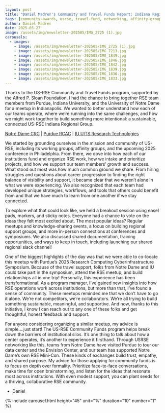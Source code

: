 ```yaml
---
layout: post
title: "Daniel Madren's Community and Travel Funds Report: Indiana Regional Group Inaugural Meetup"
tags: [community-awards, usrse, travel-fund, networking, affinity-group]
author: Daniel Madren
date: 2025-05-27
image: /assets/img/newsletter-202505/IMG_2725 (1).jpg
carousels:
  - images: 
    - image: /assets/img/newsletter-202505/IMG_2725 (1).jpg
    - image: /assets/img/newsletter-202505/IMG_7213.jpg
    - image: /assets/img/newsletter-202505/IMG_1849.jpg
    - image: /assets/img/newsletter-202505/IMG_1846.jpg
    - image: /assets/img/newsletter-202505/IMG_1842.jpg
    - image: /assets/img/newsletter-202505/IMG_1839.jpg
    - image: /assets/img/newsletter-202505/IMG_1836.jpg
    - image: /assets/img/newsletter-202505/IMG_1833.jpg
---
```


Thanks to the US-RSE Community and Travel Funds program, supported by the Alfred P. Sloan Foundation, I had the chance to bring together RSE team members from Purdue, Indiana University, and the University of Notre Dame for a meetup in Indianapolis. We wanted to better understand how each of our teams operate, where we’re running into the same challenges, and how we might work together to build something more intentional: a sustainable, connected US-RSE Indiana Regional Group.

[Notre Dame CRC](https://crc.nd.edu/) | [Purdue RCAC](https://www.rcac.purdue.edu/) | [IU UITS Research Technologies](https://uits.iu.edu/services/technology-for-research/index.html)

We started by grounding ourselves in the mission and community of US-RSE, including its working groups, affinity groups, and the upcoming 2025 conference in Philadelphia. From there, we dove into how each of our institutions fund and organize RSE work, how we intake and prioritize projects, and how we support our team members’ growth and success. What stood out most was how much common ground we share. From hiring struggles and questions about career progression to finding the right balance of visibility and support, it became clear that we weren’t alone in what we were experiencing. We also recognized that each team had developed unique strategies, workflows, and tools that others could benefit from and that we have much to learn from one another if we stay connected.

To explore what that could look like, we held a breakout session using easel pads, markers, and sticky notes. Everyone had a chance to vote on the ideas they felt most excited about. The most popular ideas? Regular meetups and knowledge-sharing events, a focus on building regional support groups, and more in-person connections at conferences and symposiums. We also discussed shared documentation, training opportunities, and ways to keep in touch, including launching our shared regional slack channel!

One of the biggest highlights of the day was that we were able to co-locate this meetup with Purdue’s 2025 Research Computing Cyberinfrastructure Symposium. Because of the travel support, folks from Notre Dame and IU could take part in the symposium, attend the RSE meetup, and build relationships all in one trip! Personally, this experience has been transformational. As a program manager, I’ve gained new insights into how RSE operations work across institutions, but more than that, I’ve found a sense of community. These meetups reminded me that we don’t have to go it alone. We’re not competitors, we’re collaborators. We’re all trying to build something sustainable, meaningful, and supportive. And now, thanks to this initiative, I know I can reach out to any one of these folks and get thoughtful, honest feedback and support.

For anyone considering organizing a similar meetup, my advice is simple....just start! The US-RSE Community Funds program helps break down the barriers of institutional silos. It’s one thing to talk about how a center operates, it’s another to experience it firsthand. Through USRSE networking like this, teams from Notre Dame have visited Purdue to tour our data center and the Envision Center, and our team has supported Notre Dame’s own RSE Mini-Con. These kinds of exchanges build trust, empathy, and shared purpose. My advice for those applying for community funds is to focus on depth over formality. Prioritize face-to-face conversations, make time for open brainstorming, and listen for the ideas that resonate most across institutions. With even modest support, you can plant seeds for a thriving, collaborative RSE community.

- Daniel

{% include carousel.html height="45" unit="%" duration="10" number="1" %}